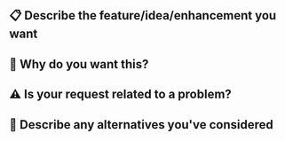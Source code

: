 ## 📋 Describe the feature/idea/enhancement you want


## 🔑 Why do you want this?


## ⚠️ Is your request related to a problem?


## 🔨 Describe any alternatives you've considered


